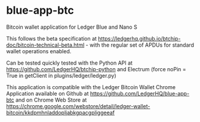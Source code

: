# blue-app-btc
Bitcoin wallet application for Ledger Blue and Nano S

This follows the beta specification at https://ledgerhq.github.io/btchip-doc/bitcoin-technical-beta.html - with the regular set of APDUs for standard wallet operations enabled.

Can be tested quickly tested with the Python API at https://github.com/LedgerHQ/btchip-python and Electrum (force noPin = True in getClient in plugins/ledger/ledger.py) 

This application is compatible with the Ledger Bitcoin Wallet Chrome Application available on Github at https://github.com/LedgerHQ/blue-app-btc and on Chrome Web Store at https://chrome.google.com/webstore/detail/ledger-wallet-bitcoin/kkdpmhnladdopljabkgpacgpliggeeaf  

